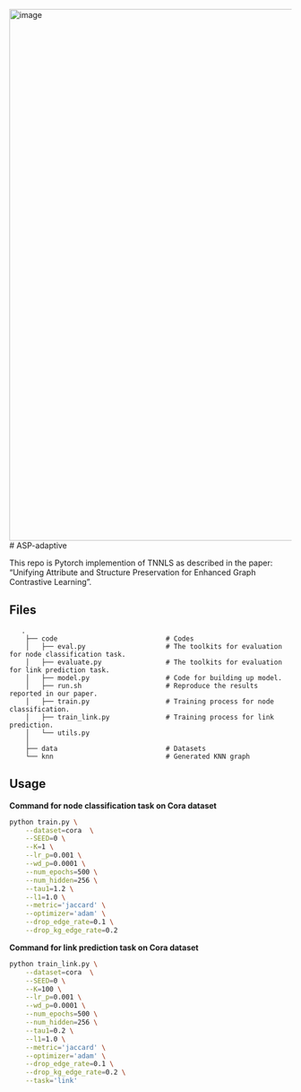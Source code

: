 <img width="948" alt="image" src="https://github.com/user-attachments/assets/7ca550e1-9b8f-4be4-a138-d79827d6ad7d" /># ASP-adaptive

This repo is Pytorch implemention of TNNLS as described in the paper: “Unifying Attribute and Structure Preservation for Enhanced Graph Contrastive Learning”.

## Files
```
   .
    ├── code                           # Codes
    │   ├── eval.py                    # The toolkits for evaluation for node classification task.
    │   ├── evaluate.py                # The toolkits for evaluation for link prediction task.
    │   ├── model.py                   # Code for building up model.
    │   ├── run.sh                     # Reproduce the results reported in our paper.
    │   ├── train.py                   # Training process for node classification.
    │   ├── train_link.py              # Training process for link prediction.
    │   └── utils.py                   
    │
    ├── data                           # Datasets
    └── knn                            # Generated KNN graph
```
## Usage
**Command for node classification task on Cora dataset**
```bash
python train.py \
    --dataset=cora  \
    --SEED=0 \
    --K=1 \
    --lr_p=0.001 \
    --wd_p=0.0001 \
    --num_epochs=500 \
    --num_hidden=256 \
    --tau1=1.2 \
    --l1=1.0 \
    --metric='jaccard' \
    --optimizer='adam' \
    --drop_edge_rate=0.1 \
    --drop_kg_edge_rate=0.2
```
**Command for link prediction task on Cora dataset**
```bash
python train_link.py \
    --dataset=cora  \
    --SEED=0 \
    --K=100 \
    --lr_p=0.001 \
    --wd_p=0.0001 \
    --num_epochs=500 \
    --num_hidden=256 \
    --tau1=0.2 \
    --l1=1.0 \
    --metric='jaccard' \
    --optimizer='adam' \
    --drop_edge_rate=0.1 \
    --drop_kg_edge_rate=0.2 \
    --task='link'
```
